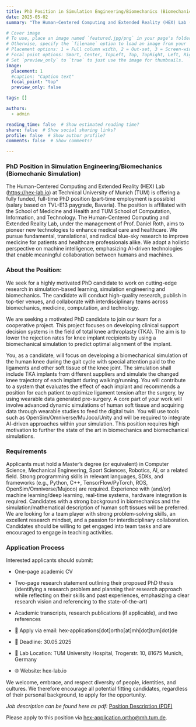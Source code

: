 ```yaml
---
title: PhD Position in Simulation Engineering/Biomechanics (Biomechanic Simulation)
date: 2025-05-02
summary: "The Human-Centered Computing and Extended Reality (HEX) Lab (https://hex-lab.io) at Technical University of Munich (TUM) is offering a fully funded, full-time PhD position (part-time employment is possible) (salary based on TVL-E13 pay grade, Bavaria). [Position Description (PDF)](https://github.com/roth-hex-lab/roth-hex-lab.github.io/raw/master/content/open_position/PhDPositionSimulation.pdf) "

# Cover image
# To use, place an image named `featured.jpg/png` in your page's folder.
# Otherwise, specify the `filename` option to load an image from your `assets/media/` folder.
# Placement options: 1 = Full column width, 2 = Out-set, 3 = Screen-width
# Focal point options: Smart, Center, TopLeft, Top, TopRight, Left, Right, BottomLeft, Bottom, BottomRight
# Set `preview_only` to `true` to just use the image for thumbnails.
image:
  placement: 1
  #caption: "Caption text"
  focal_point: "top"
  preview_only: false

tags: []

authors:
  - admin

reading_time: false  # Show estimated reading time?
share: false  # Show social sharing links?
profile: false  # Show author profile?
comments: false  # Show comments?

---
```


### PhD Position in Simulation Engineering/Biomechanics (Biomechanic Simulation)

The Human-Centered Computing and Extended Reality (HEX) Lab (https://hex-lab.io) at Technical University of Munich (TUM) is offering a fully funded, full-time PhD position (part-time employment is possible) (salary based on TVL-E13 paygrade, Bavaria). The position is affiliated with the School of Medicine and Health and TUM School of Computation, Information, and Technology.
The Human-Centered Computing and Extended Reality Lab, under the management of Prof. Daniel Roth, aims to pioneer new technologies to enhance medical care and healthcare. We pursue fundamental, translational, and radical blue-sky research to improve medicine for patients and healthcare professionals alike. We adopt a holistic perspective on machine intelligence, emphasizing AI-driven technologies that enable meaningful collaboration between humans and machines. 

### About the Position: 
We seek for a highly motivated PhD candidate to work on cutting-edge research in simulation-based learning, simulation engineering and biomechanics.  The candidate will conduct high-quality research, publish in top-tier venues, and collaborate with interdisciplinary teams across biomechanics, medicine, computation, and technology.

We are seeking a motivated PhD candidate to join our team for a cooperative project. This project focuses on developing clinical support decision systems in the field of total knee arthroplasty (TKA).  The aim is to lower the rejection rates for knee implant recipients by using a biomechanical simulation to predict optimal alignment of the implant.

You, as a candidate, will focus on developing a biomechanical simulation of the human knee during the gait cycle with special attention paid to the ligaments and other soft tissue of the knee joint. The simulation shall include TKA implants from different suppliers and simulate the changed knee trajectory of each implant during walking/running. You will contribute to a system that evaluates the effect of each implant and recommends a position for each patient to optimize ligament tension after the surgery, by using wearable data generated pre-surgery.
A core part of your work will involve advanced dynamic simulations of human soft tissue and acquiring data through wearable studies to feed the digital twin. You will use tools such as OpenSim/Omniverse/MuJoco/Unity and will be required to integrate AI-driven approaches within your simulation. This position requires high motivation to further the state of the art in biomechanics and biomechanical simulations. 

### Requirements
Applicants must hold a Master’s degree (or equivalent) in Computer Science, Mechanical Engineering, Sport Sciences, Robotics, AI, or a related field. Strong programming skills in relevant languages, SDKs, and frameworks (e.g., Python, C++, TensorFlow/PyTorch, ROS, OpenSim/Omniverse/Mujoco) are required. Experience with (and/or) machine learning/deep learning, real-time systems, hardware integration is required. Candidates with a strong background in biomechanics and the simulation/mathematical description of human soft tissues will be preferred. We are looking for a team player with strong problem-solving skills, an excellent research mindset, and a passion for interdisciplinary collaboration. Candidates should be willing to get engaged into team tasks and are encouraged to engage in teaching activities.

### Application Process
Interested applicants should submit:
- One-page academic CV
- Two-page research statement outlining their proposed PhD thesis (identifying a research problem and planning their research approach while reflecting on their skills and past experiences, emphasizing a clear research vision and referencing to the state-of-the-art)
-	Academic transcripts, research publications (if applicable), and two references

- 📩 Apply via email: hex-applications[dot]ortho[at]mh[dot]tum[dot]de
- 📅 Deadline: 30.05.2025
- 📍 Lab Location: TUM University Hospital, Trogerstr. 10, 81675 Munich, Germany
- 🌐 Website: hex-lab.io 

We welcome, embrace, and respect diversity of people, identities, and cultures. We therefore encourage all potential fitting candidates, regardless of their personal background, to apply for the opportunity. 

*Job description can be found here as pdf:* [Position Description (PDF)](https://github.com/roth-hex-lab/roth-hex-lab.github.io/raw/master/content/open_position/PhDPositionSimulation.pdf)   
        
Please apply to this position via hex-application.ortho@mh.tum.de.
